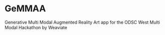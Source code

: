 # GeMMAA
Generative Multi Modal Augmented Reality Art app for the ODSC West Multi Modal Hackathon by Weaviate
